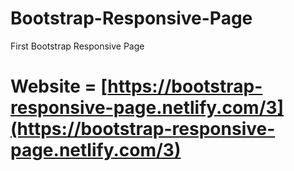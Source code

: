 # Bootstrap-Responsive-Page
First Bootstrap Responsive Page

# Website = [https://bootstrap-responsive-page.netlify.com/3](https://bootstrap-responsive-page.netlify.com/3)
